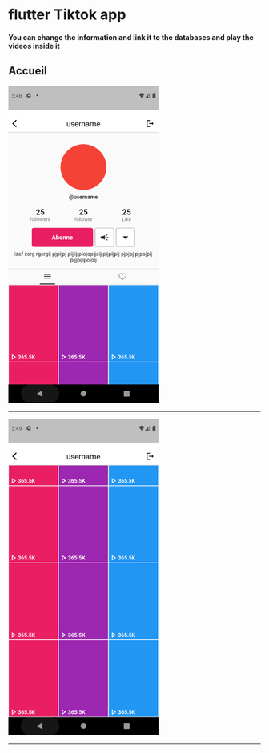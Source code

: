 <h1> flutter Tiktok app </h1>

<h4> You can change the information and link it to the databases and play the videos inside it </h4>
<h2> Accueil </h2>
<img src="https://github.com/abenkoula71/Flutter-tiktok-app-Profile/blob/main/Screenshot_1633844939.png" width="300" />
<hr>
<img src="https://github.com/abenkoula71/Flutter-tiktok-app-Profile/blob/main/Screenshot_1633844943.png" width="300" />
<hr>
